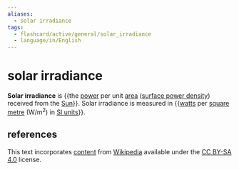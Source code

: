 ```yaml
---
aliases:
  - solar irradiance
tags:
  - flashcard/active/general/solar_irradiance
  - language/in/English
---
```


# solar irradiance

__Solar irradiance__ is {{the [power](power%20(physics).md) per unit [area](area.md) ([surface power density](surface%20power%20density.md)) received from the [Sun](Sun.md)}}. Solar irradiance is measured in {{[watts](watt.md) per [square metre](square%20metree.md) (W/m<sup>2</sup>) in [SI units](International%20System%20of%20Units.md)}}. <!--SR:!2024-09-26,67,310!2025-05-04,235,330-->

## references

This text incorporates [content](https://en.wikipedia.org/wiki/solar_irradiance) from [Wikipedia](Wikipedia.md) available under the [CC BY-SA 4.0](https://creativecommons.org/licenses/by-sa/4.0/) license.
